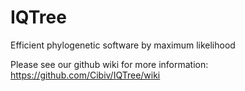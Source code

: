 # IQTree
Efficient phylogenetic software by maximum likelihood

Please see our github wiki for more information: <https://github.com/Cibiv/IQTree/wiki>
